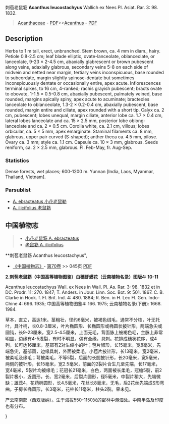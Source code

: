 刺苞老鼠簕 **Acanthus leucostachyus** Wallich ex Nees Pl. Asiat. Rar. 3: 98. 1832.

> [Acanthaceae](Acanthaceae-爵床科.md) - [PDF](http://www.iplant.cn/foc/pdf/Acanthaceae.pdf)>>[Acanthus](Acanthus-老鼠簕属.md) - [PDF](http://www.iplant.cn/foc/pdf/Acanthus.pdf)

## Description

Herbs to 1 m tall, erect, unbranched. Stem brown, ca. 4 mm in diam., hairy. Petiole 0.8-2.5 cm; leaf blade elliptic, ovate-lanceolate, oblanceolate, or lanceolate, 9-23 × 2-4.5 cm, abaxially glabrescent or brown pubescent along veins, adaxially glabrous, secondary veins 5-8 on each side of midvein and netted near margin, tertiary veins inconspicuous, base rounded to subcordate, margin slightly spinose-dentate but sometimes inconspicuously dentate or occasionally entire, apex acute. Inflorescences terminal spikes, to 16 cm, 4-ranked; rachis grayish pubescent; bracts ovate to obovate, 1-1.5 × 0.5-0.8 cm, abaxially pubescent, palmately veined, base rounded, margins apically spiny, apex acute to acuminate; bracteoles lanceolate to oblanceolate, 1.3-2 × 0.2-0.4 cm, abaxially pubescent, base rounded, margin entire and ciliate, apex rounded with a short tip. Calyx ca. 2 cm, pubescent; lobes unequal, margin ciliate, anterior lobe ca. 1.7 × 0.4 cm, lateral lobes lanceolate and ca. 15 × 2.5 mm, posterior lobe oblong-lanceolate and ca. 2 × 0.5 cm. Corolla white, ca. 2.1 cm, villous; lobes orbicular, ca. 5 × 5 mm, apex emarginate. Staminal filaments ca. 8 mm, glabrous, upper pair curved (S-shaped); anther theca ca. 4.5 mm, pilose. Ovary ca. 3 mm; style ca. 1.1 cm. Capsule ca. 10 × 3 mm, glabrous. Seeds reniform, ca. 2 × 2.5 mm, glabrous. Fl. Feb-May, fr. Aug-Sep.

### Statistics
Dense forests, wet places; 600-1200 m. Yunnan [India, Laos, Myanmar, Thailand, Vietnam].



### Parsublist

* [A.  ebracteatus  小花老鼠勒](Acanthus-ebracteatus-小花老鼠勒.md)
* [A.  ilicifolius  老鼠簕](Acanthus-ilicifolius-老鼠簕.md)

## 中国植物志

> * [小花老鼠簕  A.  ebracteatus](Acanthus-ebracteatus-小花老鼠勒.md)
> * [老鼠簕  A.  ilicifolius](Acanthus-ilicifolius-老鼠簕.md)


**刺苞老鼠簕 Acanthus leucostachyus",



* [《中国植物志》](http://www.iplant.cn/frps)- [第70卷](http://www.iplant.cn/frps/vol/70) >> 045页 [PDF](http://www.iplant.cn/frps/pdf/70/045a.PDF)


**2.刺苞老鼠簕（中国高等植物图鉴）白穗虾蟆花（云南植物名录）图版4: 10-11**

Acanthus leucostachyus Wall. ex Nees in Wall. Pl. As. Rar. 3: 98. 1832 et in DC. Prodr. 11: 270. 1847; T. Anders. in Jour. Linn. Soc. Bot. 9: 501. 1867. C. B. Clarke in Hook. f. Fl. Brit. Ind. 4: 480. 1884; R. Ben. in H. Lec Fl. Gen. Indo-Chine 4: 696. 1935; 中国高等植物图鉴4: 166. 1975; 云南植物名录(下册): 1668. 1984.

草本，直立，高达1米。茎粗壮，径约6毫米，被褐色绒毛，通常不分枝，叶无托叶，具叶柄，长0.8-3厘米，叶片椭圆形、长椭圆形或椭圆状披针形，两端急尖或圆钝，长9-23厘米，宽2.5-4.5厘米，上面无毛，背面脉上被褐色毛，主脉上非常明显，边缘有4-5浅裂，有时不明显，偶有全缘，具刺。花排成穗状花序，成4列，长可达16厘米，基部有2对生缩小的叶；苞片卵形，长15毫米，宽8毫米，先端急尖，基部圆，边缘具刺，外面被柔毛，小苞片披针形，长13毫米，宽2毫米，被柔毛及缘毛；萼被柔毛，不等5裂，后面的长圆披针形，长20毫米，宽5毫米，两侧的披针形，长15毫米，宽2.5毫米，前面的2裂片合生几至先端，长17毫米，宽4毫米，5裂片均被缘毛；花冠长21毫米，白色，两面被长柔毛，冠檐5裂，前2裂片极小，近圆形，长、宽2毫米，后裂片圆形，径5毫米，中裂片稍大，先端微缺；雄蕊4，花药椭圆形，长4.5毫米，花丝长8毫米，无毛，后2花丝先端成S形弯曲。子房长椭圆形，长3毫米，花柱长11毫米，柱头2裂。果未见。

产云南南部（西双版纳）。生于海拔550-1150米的密林中潮湿处。中南半岛及印度也有分布。



}